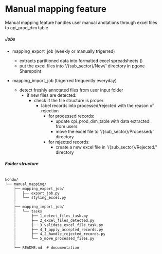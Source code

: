 # Manual mapping feature

Manual mapping feature handles user manual anotations through excel files to cpi_prod_dim table

##### Jobs
- mapping_export_job (weekly or manually trigerred)
  - extracts partitioned data into formatted excel spreadsheets ()
  - put the excel files into '/{sub_sector}/New/' directory in pgone Sharepoint
 
- mapping_import_job (trigerred frequently everyday)
  - detect freshly annotated files from user input folder
    - if new files are detected:
      - check if the file structure is proper:
        - label records into processed/rejected with the reason of rejection
          - for processed records:
            - update cpi_prod_dim_table with data extracted from users
            - move the excel file to '/{sub_sector}/Processed/' directory
          - for rejected records:
            - create a new excel file in '/{sub_sector}/Rejected/' directory
    

##### Folder structure
```txt

kondo/
└── manual_mapping/
    ├── mapping_export_job/
    │   ├── export_job.py
    │   └── styling_excel.py 
    │
    ├── mapping_import_job/
    │   └── tasks
    │       ├── 1_detect_files_task.py
    │       ├── 2_excel_files_detected.py
    │       ├── 3_validate_excel_file_task.py
    │       ├── 4_1_apply_accepted_records.py
    │       ├── 4_2_handle_rejected_records.py
    │       └── 5_move_processed_files.py
    │
    └── README.md  # documentation
```
